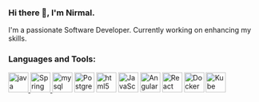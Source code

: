 ### Hi there 👋, I'm Nirmal.
  I'm a passionate Software Developer. Currently working on enhancing my skills.
<!--- - 🔭 I’m currently working on enhancing my skills.
📫 How to reach me: [nnirmallbhandari@gmail.com](mailto:nnirmallbhandari@gmail.com)
<!--
**nnirmall/nnirmall** is a ✨ _special_ ✨ repository because its `README.md` (this file) appears on your GitHub profile.

Here are some ideas to get you started:

- 🔭 I’m currently working on ...
- 🌱 I’m currently learning ...
- 👯 I’m looking to collaborate on ...
- 🤔 I’m looking for help with ...
- 💬 Ask me about ...
- 📫 How to reach me: ...
- 😄 Pronouns: ...
- ⚡ Fun fact: ...
-->

<h3 align="left">Languages and Tools:</h3>
<p align="left">
  <a href="https://www.java.com/en/" target="_blank" rel="noreferrer">
    <img
      src="https://github.com/user-attachments/assets/760b224d-87df-4c0f-a434-8b57f1dfe00f"
      alt="java"
      width="40"
      height="40"
    />
  </a>
  <a href="https://spring.io/" target="_blank" rel="noreferrer">
    <img
      src="https://github.com/user-attachments/assets/ffd9b97a-d5e0-43f8-898f-59c1484b49f5"
      alt="Spring"
      width="40"
      height="40"
    />
  </a>
  <a target="_blank" rel="noreferrer">
    <img
      src="https://github.com/user-attachments/assets/140c73ca-6b05-4434-9e7c-8e7cbe74e5ad"
      alt="mysql"
      width="40"
      height="40"
    />
  </a>
   <a target="_blank" rel="noreferrer">
    <img
      src="https://github.com/user-attachments/assets/1a2475cc-2735-4ebe-bfff-4c8004491704"
      alt="Postgresql"
      width="40"
      height="40"
    />
  </a>

  <a target="_blank" rel="noreferrer">
    <img
      src="https://github.com/user-attachments/assets/d8ed495f-74bb-45d8-aa52-f129949d2116"
      alt="html5"
      width="40"
      height="40"
    />
  </a>
  
  <a target="_blank" rel="noreferrer">
    <img
      src="https://github.com/user-attachments/assets/8fc87af9-efc1-4d09-9f8b-72d2b9781001"
      alt="JavaScript"
      width="40"
      height="40"
    />
  </a>
  <a target="_blank" rel="noreferrer">
    <img
      src="https://github.com/user-attachments/assets/a10d267d-1a01-4c3f-b9f3-787252e3ca0d"
      alt="Angular"
      width="40"
      height="40"
    />
  </a>
  <a target="_blank" rel="noreferrer">
    <img
      src="https://github.com/user-attachments/assets/a968537f-2878-46dc-b928-58c98b37c3d2"
      alt="React"
      width="40"
      height="40"
    />
  </a>
  
<a target="_blank" rel="noreferrer">
    <img
      src="https://github.com/user-attachments/assets/073d371e-99f7-4695-8e19-2cffeb520464"
      alt="Docker"
      width="40"
      height="40"
    />
  </a>
<a target="_blank" rel="noreferrer">
    <img
      src="https://github.com/user-attachments/assets/a545e04f-7b75-4c00-ba67-1f304b370baf"
      alt="Kube"
      width="40"
      height="40"
    />
  </a>
</p>
